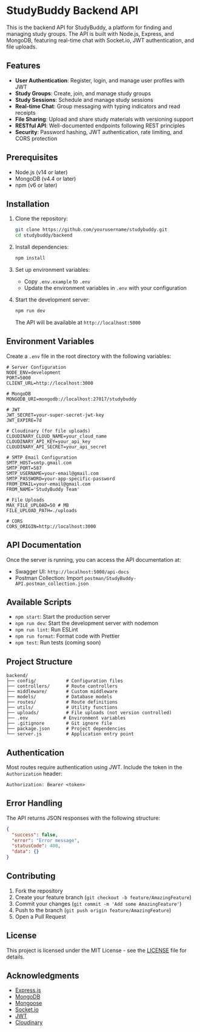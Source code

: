 # StudyBuddy Backend API

This is the backend API for StudyBuddy, a platform for finding and managing study groups. The API is built with Node.js, Express, and MongoDB, featuring real-time chat with Socket.io, JWT authentication, and file uploads.

## Features

- **User Authentication**: Register, login, and manage user profiles with JWT
- **Study Groups**: Create, join, and manage study groups
- **Study Sessions**: Schedule and manage study sessions
- **Real-time Chat**: Group messaging with typing indicators and read receipts
- **File Sharing**: Upload and share study materials with versioning support
- **RESTful API**: Well-documented endpoints following REST principles
- **Security**: Password hashing, JWT authentication, rate limiting, and CORS protection

## Prerequisites

- Node.js (v14 or later)
- MongoDB (v4.4 or later)
- npm (v6 or later)

## Installation

1. Clone the repository:
   ```bash
   git clone https://github.com/yourusername/studybuddy.git
   cd studybuddy/backend
   ```

2. Install dependencies:
   ```bash
   npm install
   ```

3. Set up environment variables:
   - Copy `.env.example` to `.env`
   - Update the environment variables in `.env` with your configuration

4. Start the development server:
   ```bash
   npm run dev
   ```

   The API will be available at `http://localhost:5000`

## Environment Variables

Create a `.env` file in the root directory with the following variables:

```env
# Server Configuration
NODE_ENV=development
PORT=5000
CLIENT_URL=http://localhost:3000

# MongoDB
MONGODB_URI=mongodb://localhost:27017/studybuddy

# JWT
JWT_SECRET=your-super-secret-jwt-key
JWT_EXPIRE=7d

# Cloudinary (for file uploads)
CLOUDINARY_CLOUD_NAME=your_cloud_name
CLOUDINARY_API_KEY=your_api_key
CLOUDINARY_API_SECRET=your_api_secret

# SMTP Email Configuration
SMTP_HOST=smtp.gmail.com
SMTP_PORT=587
SMTP_USERNAME=your-email@gmail.com
SMTP_PASSWORD=your-app-specific-password
FROM_EMAIL=your-email@gmail.com
FROM_NAME='StudyBuddy Team'

# File Uploads
MAX_FILE_UPLOAD=50 # MB
FILE_UPLOAD_PATH=./uploads

# CORS
CORS_ORIGIN=http://localhost:3000
```

## API Documentation

Once the server is running, you can access the API documentation at:
- Swagger UI: `http://localhost:5000/api-docs`
- Postman Collection: Import `postman/StudyBuddy-API.postman_collection.json`

## Available Scripts

- `npm start`: Start the production server
- `npm run dev`: Start the development server with nodemon
- `npm run lint`: Run ESLint
- `npm run format`: Format code with Prettier
- `npm test`: Run tests (coming soon)

## Project Structure

```
backend/
├── config/           # Configuration files
├── controllers/      # Route controllers
├── middleware/       # Custom middleware
├── models/           # Database models
├── routes/           # Route definitions
├── utils/            # Utility functions
├── uploads/          # File uploads (not version controlled)
├── .env             # Environment variables
├── .gitignore        # Git ignore file
├── package.json      # Project dependencies
└── server.js         # Application entry point
```

## Authentication

Most routes require authentication using JWT. Include the token in the `Authorization` header:

```
Authorization: Bearer <token>
```

## Error Handling

The API returns JSON responses with the following structure:

```json
{
  "success": false,
  "error": "Error message",
  "statusCode": 400,
  "data": {}
}
```

## Contributing

1. Fork the repository
2. Create your feature branch (`git checkout -b feature/AmazingFeature`)
3. Commit your changes (`git commit -m 'Add some AmazingFeature'`)
4. Push to the branch (`git push origin feature/AmazingFeature`)
5. Open a Pull Request

## License

This project is licensed under the MIT License - see the [LICENSE](LICENSE) file for details.

## Acknowledgments

- [Express.js](https://expressjs.com/)
- [MongoDB](https://www.mongodb.com/)
- [Mongoose](https://mongoosejs.com/)
- [Socket.io](https://socket.io/)
- [JWT](https://jwt.io/)
- [Cloudinary](https://cloudinary.com/)
